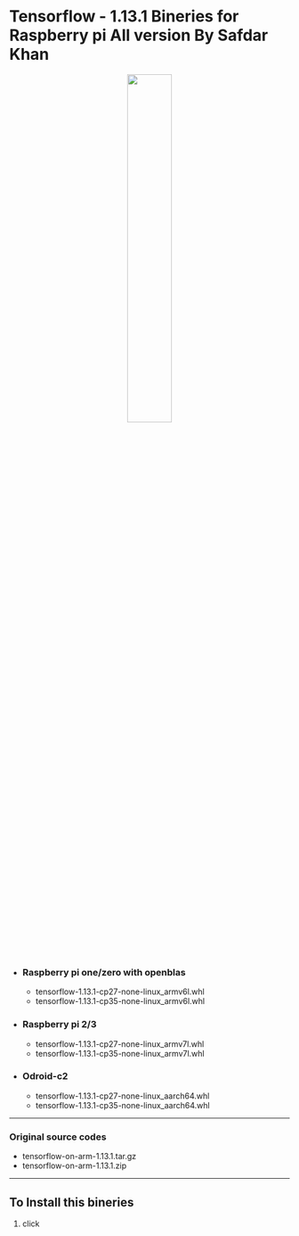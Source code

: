 # Tensorflow - 1.13.1 Bineries for Raspberry pi All version By Safdar Khan
<div align="center">
   <img width="40%" src="https://www.tensorflow.org/images/tf_logo_transp.png"><br><br> 
</div>

* ### Raspberry pi one/zero with openblas
   - tensorflow-1.13.1-cp27-none-linux_armv6l.whl
   - tensorflow-1.13.1-cp35-none-linux_armv6l.whl

* ### Raspberry pi 2/3
   - tensorflow-1.13.1-cp27-none-linux_armv7l.whl
   - tensorflow-1.13.1-cp35-none-linux_armv7l.whl

* ### Odroid-c2
   - tensorflow-1.13.1-cp27-none-linux_aarch64.whl
   - tensorflow-1.13.1-cp35-none-linux_aarch64.whl
________
### Original source codes

   - tensorflow-on-arm-1.13.1.tar.gz    
   - tensorflow-on-arm-1.13.1.zip
   
________
## To Install this bineries
1. click
